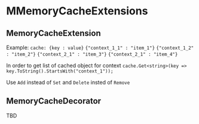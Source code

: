 # MMemoryCacheExtensions

## MemoryCacheExtension
Example:
    `cache: {key : value}`
        `{"context_1_1" : "item_1"}`
        `{"context_1_2" : "item_2"}`
        `{"context_2_1" : "item_3"}`
        `{"context_2_1" : "item_4"}`

In order to get list of cached object for context
    `cache.Get<string>(key => key.ToString().StartsWith("context_1"));`

Use `Add` instead of `Set` and `Delete` insted of `Remove` 

## MemoryCacheDecorator

TBD